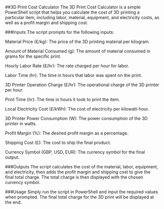 ##3D Print Cost Calculator
The 3D Print Cost Calculator is a simple PowerShell script that helps you calculate the cost of 3D printing a particular item, including labor, material, equipment, and electricity costs, as well as a profit margin and shipping cost.

###Inputs
The script prompts for the following inputs:

Material Price (£/kg): The price of the 3D printing material per kilogram.

Amount of Material Consumed (g): The amount of material consumed in grams for the specific print.

Hourly Labor Rate (£/hr): The rate charged per hour for labor.

Labor Time (hr): The time in hours that labor was spent on the print.

3D Printer Operation Charge (£/hr): The operational charge of the 3D printer per hour.

Print Time (hr): The time in hours it took to print the item.

Local Electricity Cost (£/kWh): The cost of electricity per kilowatt-hour.

3D Printer Power Consumption (W): The power consumption of the 3D printer in watts.

Profit Margin (%): The desired profit margin as a percentage.

Shipping Cost (£): The cost to ship the final product.

Currency Symbol (GBP, USD, EUR): The currency symbol for the final output.

###Outputs
The script calculates the cost of the material, labor, equipment, and electricity, then adds the profit margin and shipping cost to give the final total charge. The total charge is then displayed with the chosen currency symbol.

###Usage
Simply run the script in PowerShell and input the required values when prompted. The final total charge for the 3D print will be displayed at the end.
